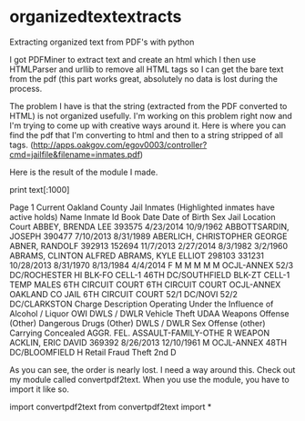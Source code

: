 organizedtextextracts
=====================

Extracting organized text from PDF's with python

I got PDFMiner to extract text and create an html which I then use HTMLParser and urllib to remove all HTML tags so I can get the bare text from the pdf (this part works great, absolutely no data is lost during the process.

The problem I have is that the string (extracted from the PDF converted to HTML) is not organized usefully. I'm working on this problem right now and I'm trying to come up with creative ways around it. Here is where you can find the pdf that I'm converting to html and then to a string stripped of all tags. (http://apps.oakgov.com/egov0003/controller?cmd=jailfile&filename=inmates.pdf)

Here is the result of the module I made.

print text[:1000]

Page 1
Current Oakland County Jail Inmates
(Highlighted inmates have active holds)
Name
Inmate Id Book Date Date of Birth Sex Jail Location
Court
ABBEY, BRENDA LEE
393575
4/23/2014
10/9/1962
ABBOTTSARDIN, JOSEPH 
390477
7/10/2013
8/31/1989
ABERLICH, CHRISTOPHER GEORGE
ABNER, RANDOLF 
392913
152694
11/7/2013
2/27/2014
8/3/1982
3/2/1960
ABRAMS, CLINTON ALFRED
ABRAMS, KYLE ELLIOT
298103
331231
10/28/2013 8/31/1970
8/13/1984
4/4/2014
F
M
M
M
M
M
OCJL-ANNEX
52/3 DC/ROCHESTER HI
BLK-FO CELL-1
46TH DC/SOUTHFIELD
BLK-ZT CELL-1
TEMP MALES
6TH CIRCUIT COURT
6TH CIRCUIT COURT
OCJL-ANNEX
OAKLAND CO JAIL
6TH CIRCUIT COURT
52/1 DC/NOVI
52/2 DC/CLARKSTON
Charge Description
Operating Under the
Influence of Alcohol /
Liquor OWI
DWLS / DWLR
Vehicle Theft UDAA
Weapons Offense (Other)
Dangerous Drugs (Other)
DWLS / DWLR
Sex Offense (other)
Carrying Concealed
AGGR. FEL.
ASSAULT-FAMILY-OTHE
R WEAPON
ACKLIN, ERIC DAVID
369392
8/26/2013
12/10/1961
M
OCJL-ANNEX
48TH DC/BLOOMFIELD H Retail Fraud Theft 2nd
D

As you can see, the order is nearly lost. I need a way around this. Check out my module called convertpdf2text. When you use the module, you have to import it like so.

import convertpdf2text
from convertpdf2text import *
